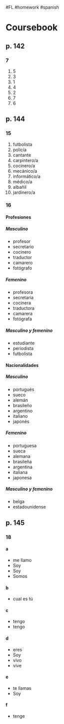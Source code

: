 #FL #homework #spanish 

# Coursebook
## p. 142
### 7
1. 5
2. 3
3. 1
4. 4
5. 2
6. 7
7. 6

## p. 144
### 15
1. futbolista
2. policía
3. cantante
4. carpintero/a
5. cocinero/a
6. mecánico/a
7. informático/a
8. médico/a
9. albañil
10. jardinero/a

### 16
#### Profesiones
##### Masculino
- profesor
- secretario
- cocinero
- traductor
- camarero
- fotógrafo

##### Femenino
- profesora
- secretaria
- cocinera
- traductora
- camarera
- fotógrafa

##### Masculino y femenino
- estudiante
- periodista
- futbolista

#### Nacionalidades
##### Masculino
- portugués
- sueco
- alemán
- brasileño
- argentino
- italiano
- japonés

##### Femenino
- portuguesa
- sueca
- alemana
- brasileña
- argentina
- italiana
- japonesa

##### Masculino y femenino
- belga
- estadounidense

## p. 145
### 18
#### a
- me llamo
- Soy
- Soy
- Somos

#### b
- cual es tú

#### c
- tengo
- tengo

#### d
- eres
- Soy
- vivo
- vive

#### e
- te llamas
- Soy

#### f
- tenge